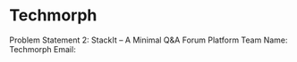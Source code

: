 # Techmorph
Problem Statement 2: StackIt – A Minimal Q&A Forum Platform 
Team Name: Techmorph
Email: 
